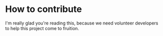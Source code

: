 # How to contribute

I'm really glad you're reading this, because we need volunteer developers to help this project come to fruition.

